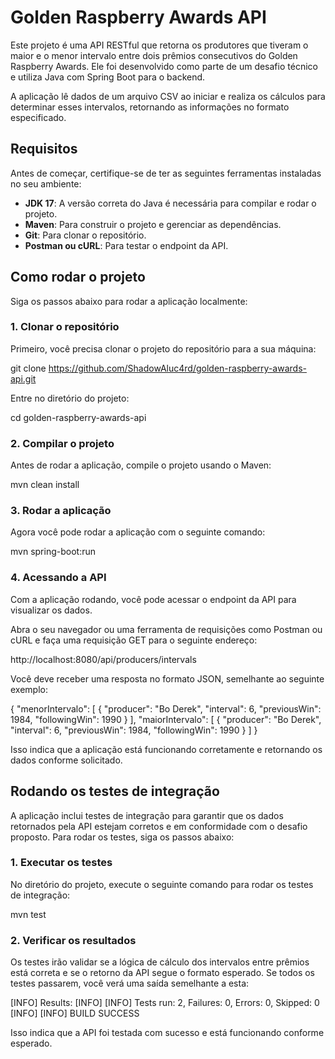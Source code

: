 # Golden Raspberry Awards API

Este projeto é uma API RESTful que retorna os produtores que tiveram o maior e o menor intervalo entre dois prêmios consecutivos do Golden Raspberry Awards. Ele foi desenvolvido como parte de um desafio técnico e utiliza Java com Spring Boot para o backend.

A aplicação lê dados de um arquivo CSV ao iniciar e realiza os cálculos para determinar esses intervalos, retornando as informações no formato especificado.

## Requisitos

Antes de começar, certifique-se de ter as seguintes ferramentas instaladas no seu ambiente:

- **JDK 17**: A versão correta do Java é necessária para compilar e rodar o projeto.
- **Maven**: Para construir o projeto e gerenciar as dependências.
- **Git**: Para clonar o repositório.
- **Postman ou cURL**: Para testar o endpoint da API.

## Como rodar o projeto

Siga os passos abaixo para rodar a aplicação localmente:

### 1. Clonar o repositório

Primeiro, você precisa clonar o projeto do repositório para a sua máquina:

git clone https://github.com/ShadowAluc4rd/golden-raspberry-awards-api.git

Entre no diretório do projeto:

cd golden-raspberry-awards-api

### 2. Compilar o projeto
Antes de rodar a aplicação, compile o projeto usando o Maven:

mvn clean install

### 3. Rodar a aplicação
Agora você pode rodar a aplicação com o seguinte comando:

mvn spring-boot:run

### 4. Acessando a API
Com a aplicação rodando, você pode acessar o endpoint da API para visualizar os dados.

Abra o seu navegador ou uma ferramenta de requisições como Postman ou cURL e faça uma requisição GET para o seguinte endereço:

http://localhost:8080/api/producers/intervals

Você deve receber uma resposta no formato JSON, semelhante ao seguinte exemplo:

{
    "menorIntervalo": [
        {
            "producer": "Bo Derek",
            "interval": 6,
            "previousWin": 1984,
            "followingWin": 1990
        }
    ],
    "maiorIntervalo": [
        {
            "producer": "Bo Derek",
            "interval": 6,
            "previousWin": 1984,
            "followingWin": 1990
        }
    ]
}

Isso indica que a aplicação está funcionando corretamente e retornando os dados conforme solicitado.

## Rodando os testes de integração
A aplicação inclui testes de integração para garantir que os dados retornados pela API estejam corretos e em conformidade com o desafio proposto. Para rodar os testes, siga os passos abaixo:

### 1. Executar os testes
No diretório do projeto, execute o seguinte comando para rodar os testes de integração:

mvn test

### 2. Verificar os resultados
Os testes irão validar se a lógica de cálculo dos intervalos entre prêmios está correta e se o retorno da API segue o formato esperado. Se todos os testes passarem, você verá uma saída semelhante a esta:

[INFO] Results:
[INFO]
[INFO] Tests run: 2, Failures: 0, Errors: 0, Skipped: 0
[INFO]
[INFO] BUILD SUCCESS

Isso indica que a API foi testada com sucesso e está funcionando conforme esperado.
